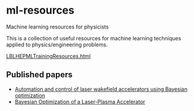 # ml-resources
Machine learning resources for physicists

This is a collection of useful resources for machine learning techniques applied to physics/engineering problems.

[LBLHEPMLTrainingResources.html](https://htmlpreview.github.io/?https://github.com/berceanu/ml-resources/blob/main/LBLHEPMLTrainingResources.html)

## Published papers

- [Automation and control of laser wakefield accelerators using Bayesian optimization](https://doi.org/10.1038/s41467-020-20245-6)
- [Bayesian Optimization of a Laser-Plasma Accelerator](https://doi.org/10.1103/PhysRevLett.126.104801)
